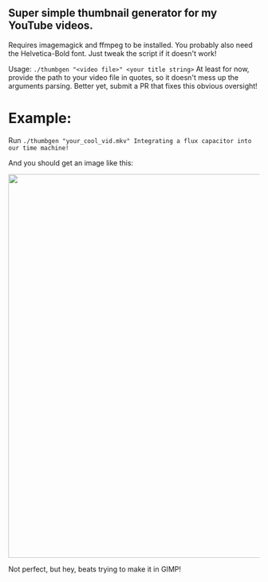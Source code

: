 ## Super simple thumbnail generator for my YouTube videos.

Requires imagemagick and ffmpeg to be installed. You probably also need the Helvetica-Bold font. Just tweak the script if it doesn't work!

Usage: `./thumbgen "<video file>" <your title string>`
At least for now, provide the path to your video file in quotes, so it doesn't mess up the arguments parsing.
Better yet, submit a PR that fixes this obvious oversight!

# Example:

Run `./thumbgen "your_cool_vid.mkv" Integrating a flux capacitor into our time machine!`

And you should get an image like this:

<p align="center">
	<img src="https://raw.githubusercontent.com/vkoskiv/thumbgen/master/example.png" width="768">
</p>

Not perfect, but hey, beats trying to make it in GIMP!
